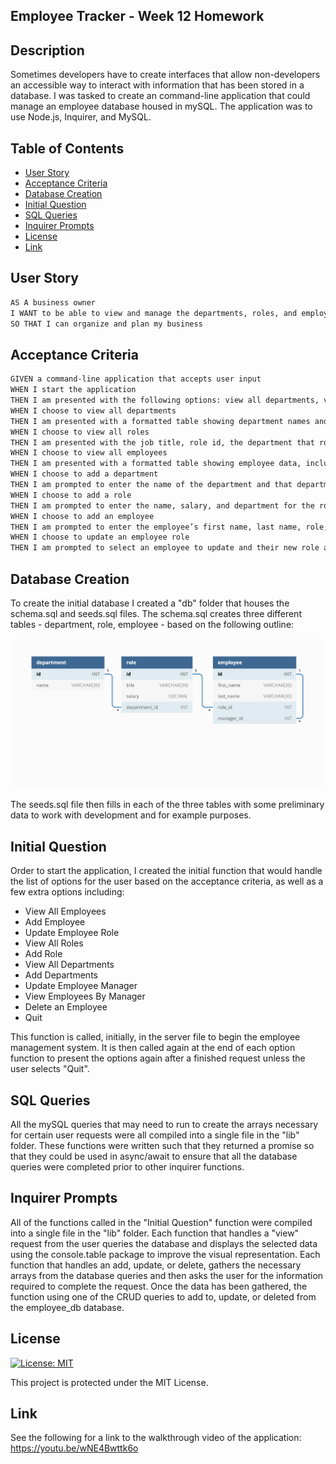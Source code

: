 ## Employee Tracker - Week 12 Homework

## Description

Sometimes developers have to create interfaces that allow non-developers an accessible way to interact with information that has been stored in a database. I was tasked to create an command-line application that could manage an employee database housed in mySQL. The application was to use Node.js, Inquirer, and MySQL.

## Table of Contents

- [User Story](#user-story)
- [Acceptance Criteria](#acceptance-criteria)
- [Database Creation](#database-creation)
- [Initial Question](#initial-question)
- [SQL Queries](#sql-queries)
- [Inquirer Prompts](#inquirer-prompts)
- [License](#license)
- [Link](#link)

## User Story

```md
AS A business owner
I WANT to be able to view and manage the departments, roles, and employees in my company
SO THAT I can organize and plan my business
```

## Acceptance Criteria

```md
GIVEN a command-line application that accepts user input
WHEN I start the application
THEN I am presented with the following options: view all departments, view all roles, view all employees, add a department, add a role, add an employee, and update an employee role
WHEN I choose to view all departments
THEN I am presented with a formatted table showing department names and department ids
WHEN I choose to view all roles
THEN I am presented with the job title, role id, the department that role belongs to, and the salary for that role
WHEN I choose to view all employees
THEN I am presented with a formatted table showing employee data, including employee ids, first names, last names, job titles, departments, salaries, and managers that the employees report to
WHEN I choose to add a department
THEN I am prompted to enter the name of the department and that department is added to the database
WHEN I choose to add a role
THEN I am prompted to enter the name, salary, and department for the role and that role is added to the database
WHEN I choose to add an employee
THEN I am prompted to enter the employee’s first name, last name, role, and manager, and that employee is added to the database
WHEN I choose to update an employee role
THEN I am prompted to select an employee to update and their new role and this information is updated in the database
```

## Database Creation

To create the initial database I created a "db" folder that houses the schema.sql and seeds.sql files. The schema.sql creates three different tables - department, role, employee - based on the following outline:

![Database schema includes tables labeled “employee,” role,” and “department.”](./assets/images/schema_overview.png)

The seeds.sql file then fills in each of the three tables with some preliminary data to work with development and for example purposes.

## Initial Question

Order to start the application, I created the initial function that would handle the list of options for the user based on the acceptance criteria, as well as a few extra options including:

- View All Employees
- Add Employee
- Update Employee Role
- View All Roles
- Add Role
- View All Departments
- Add Departments
- Update Employee Manager
- View Employees By Manager
- Delete an Employee
- Quit

This function is called, initially, in the server file to begin the employee management system. It is then called again at the end of each option function to present the options again after a finished request unless the user selects "Quit".

## SQL Queries

All the mySQL queries that may need to run to create the arrays necessary for certain user requests were all compiled into a single file in the "lib" folder. These functions were written such that they returned a promise so that they could be used in async/await to ensure that all the database queries were completed prior to other inquirer functions.

## Inquirer Prompts

All of the functions called in the "Initial Question" function were compiled into a single file in the "lib" folder. Each function that handles a "view" request from the user queries the database and displays the selected data using the console.table package to improve the visual representation. Each function that handles an add, update, or delete, gathers the necessary arrays from the database queries and then asks the user for the information required to complete the request. Once the data has been gathered, the function using one of the CRUD queries to add to, update, or deleted from the employee_db database.

## License

[![License: MIT](https://img.shields.io/badge/License-MIT-yellow.svg)](https://opensource.org/licenses/MIT)

This project is protected under the MIT License.

## Link

See the following for a link to the walkthrough video of the application: https://youtu.be/wNE4Bwttk6o
